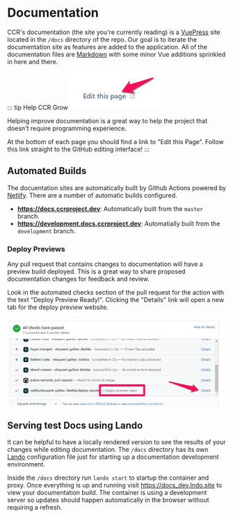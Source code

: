 # Documentation

CCR's documentation (the site you're currently reading) is a [VuePress](https://vuepress.vuejs.org) site located in the `/docs` directory of the repo.  Our goal is to iterate the documentation site as features are added to the application.  All of the documentation files are [Markdown](https://www.markdownguide.org/getting-started/) with some minor Vue additions sprinkled in here and there.

::: tip Help CCR Grow
![edit this page screenshot](./images/edit_this_page.jpg)

Helping improve documentation is a great way to help the project that doesn't require programming experience.

At the bottom of each page you should find a link to "Edit this Page".  Follow this link straight to the GitHub editing interface!
:::
## Automated Builds

The docuentation sites are automatically built by Github Actions powered by [Netlify](https://netlify.com).  There are a number of automatic builds configured.

- **<https://docs.ccrproject.dev>**: Automatically built from the `master` branch.
- **<https://development.docs.ccrproject.dev>**: Automatially built from the `development` branch.

### Deploy Previews

Any pull request that contains changes to documentation will have a preview build deployed.  This is a great way to share proposed documentation changes for feedback and review.  

Look in the automated checks section of the pull request for the action with the text "Deploy Preview Ready!".  Clicking the "Details" link will open a new tab for the deploy preview website.

![deploy previews screenshot](./images/deploy_previews.jpg)

## Serving test Docs using Lando

It can be helpful to have a locally rendered version to see the results of your changes while editing documentation.  The `/docs` directory has its own [Lando](https://lando.dev) configuration file just for starting up a documentation development environment.

Inside the `/docs` directory run `lando start` to startup the container and proxy.  Once everything is up and running visit <https://docs_dev.lndo.site> to view your documentation build.  The container is using a development server so updates should happen automatically in the browser without requiring a refresh.
